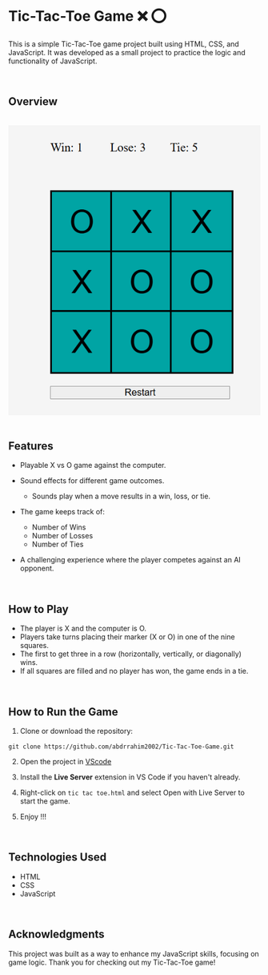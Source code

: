 # Tic-Tac-Toe Game ❌ ⭕

This is a simple Tic-Tac-Toe game project built using HTML, CSS, and JavaScript. It was developed as a small project to practice the logic and functionality of JavaScript.

<br>

## Overview

<br>
<div align='center'>
  <img src='https://raw.githubusercontent.com/abdrrahim2002/Tic-Tac-Toe-Game/refs/heads/main/images/overview.png' alt='overview'>
</div>

<br>

## Features
- Playable X vs O game against the computer.
- Sound effects for different game outcomes.
  - Sounds play when a move results in a win, loss, or tie.

- The game keeps track of:
  - Number of Wins
  - Number of Losses
  - Number of Ties
- A challenging experience where the player competes against an AI opponent.

<br>

## How to Play
- The player is X and the computer is O.
- Players take turns placing their marker (X or O) in one of the nine squares.
- The first to get three in a row (horizontally, vertically, or diagonally) wins.
- If all squares are filled and no player has won, the game ends in a tie.

<br>

## How to Run the Game
1. Clone or download the repository:

```
git clone https://github.com/abdrrahim2002/Tic-Tac-Toe-Game.git
```

2. Open the project in [VScode](https://code.visualstudio.com/)

3. Install the **Live Server** extension in VS Code if you haven't already.

4. Right-click on  `tic tac toe.html` and select Open with Live Server to start the game.

5. Enjoy !!!

<br>

## Technologies Used
- HTML
- CSS
- JavaScript

<br>

## Acknowledgments
This project was built as a way to enhance my JavaScript skills, focusing on game logic. Thank you for checking out my Tic-Tac-Toe game!

